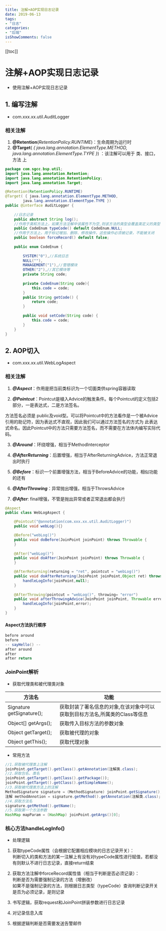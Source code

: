 ```yaml
---
title: 注解+AOP实现日志记录
date: 2019-06-13
tags:
- "日志"
categories:
- "后端"
isShowComments: false
---
```


<Boxx/>

[[toc]]

# 注解+AOP实现日志记录

- 使用注解+AOP实现日志记录

## 1. 编写注解

- com.xxx.xx.util.AuditLogger

### 相关注解

1. **@Retention**(*RetentionPolicy.RUNTIME*)：生命周期为运行时
2. **@Target**( *{ java.lang.annotation.ElementType.METHOD,  
           java.lang.annotation.ElementType.TYPE }*) ：该注解可以用于  类、接口，方法   上

```java
package com.sgcc.bsp.util;
import java.lang.annotation.Retention;
import java.lang.annotation.RetentionPolicy;
import java.lang.annotation.Target;

@Retention(RetentionPolicy.RUNTIME)
@Target( { java.lang.annotation.ElementType.METHOD,  
        java.lang.annotation.ElementType.TYPE })  
public @interface AuditLogger {  
    
    //日志记录
    public abstract String log();  
    //作用于类和方法上，如果方法注解中该属性不为空,则该方法的类型会覆盖类定义的类型
    public CodeEnum typeCode() default CodeEnum.NULL;
    //作用于方法上，用于标记增加、删除、修改操作，这些操作必须被记录，不能被关闭
    public boolean forceRecord() default false;
    
    public enum CodeEnum {
    	
    	SYSTEM("0"),//系统日志
    	NULL(""),
    	MANAGEMENT("1"),//管理模块
    	OTHER("2"),//其它模块等
    	private String code;
    	
    	private CodeEnum(String code){
    		this.code = code;
    	}
    	public String getCode() {
    		return code;
    	}
    	
    	public void setCode(String code) {
    		this.code = code;
    	}
    }
} 
```

## 2. AOP切入

- com.xxx.xx.util.WebLogAspect

### 相关注解

1. ***@Aspect***：作用是把当前类标识为一个切面类供spring容器读取

2. ***@Pointcut***：Pointcut是植入Advice的触发条件。每个Pointcut的定义包括2部分，一是表达式，二是方法签名。

  方法签名必须是 public及void型。可以将Pointcut中的方法看作是一个被Advice引用的助记符，因为表达式不直观，因此我们可以通过方法签名的方式为 此表达式命名。因此Pointcut中的方法只需要方法签名，而不需要在方法体内编写实际代码。

3. ***@Around***：环绕增强，相当于MethodInterceptor

4. ***@AfterReturning***：后置增强，相当于AfterReturningAdvice，方法正常退出时执行

5. ***@Before***：标识一个前置增强方法，相当于BeforeAdvice的功能，相似功能的还有

6. ***@AfterThrowing***：异常抛出增强，相当于ThrowsAdvice

7. ***@After***: final增强，不管是抛出异常或者正常退出都会执行

```java
@Aspect
public class WebLogAspect {

    @Pointcut("@annotation(com.xxx.xx.util.AuditLogger)")
    public void webLog(){}

    @Before("webLog()")
    public void doBefore(JoinPoint joinPoint) throws Throwable {
    }
    
    @After("webLog()")
    public void doAfter(JoinPoint joinPoint) throws Throwable {
    }

    @AfterReturning(returning = "ret", pointcut = "webLog()")
    public void doAfterReturning(JoinPoint joinPoint,Object ret) throws Throwable {
		handleLogInfo(joinPoint,null);
    }
    
    @AfterThrowing(pointcut = "webLog()", throwing= "error")
    public void afterThrowingAdvice(JoinPoint joinPoint, Throwable error) throws Exception{
		handleLogInfo(joinPoint,error);
    }
}
```

#### Aspect方法执行顺序

```java
before around
before
-- sayHello() --
after around
after
after return
```

### JoinPoint解析

- 获取代理类和被代理类对象

| 方法名                    | 功能                                                         |
| ------------------------- | ------------------------------------------------------------ |
| Signature getSignature(); | 获取封装了署名信息的对象,在该对象中可以获取到目标方法名,所属类的Class等信息 |
| Object[] getArgs();       | 获取传入目标方法的参数对象                                   |
| Object getTarget();       | 获取被代理的对象                                             |
| Object getThis();         | 获取代理对象                                                 |

- 常用方法

```java
//1.获取被代理类上注解
joinPoint.getTarget().getClass().getAnnotation(注解类.class);
//2.获取包名、类名
joinPoint.getTarget().getClass().getPackage());
joinPoint.getTarget().getClass().getSimpleName();
//3.获取被代理类方法上的注解
MethodSignature signature = (MethodSignature) joinPoint.getSignature();
注解 methodAnnotion = signature.getMethod().getAnnotation(注解类.class);
//4.获取方法名
signature.getMethod().getName();
//5.获取第一个方法参数
HashMap mapParam = (HashMap) joinPoint.getArgs()[0];
```



### 核心方法handleLogInfo()

- 处理逻辑

1. 获取typeCode属性（会根据它配置相应模块的日志记录开关）：<br/>判断切入的类和方法的某一注解上有没有对typeCode属性进行赋值，若都没有则默认不进行日志记录，直接return结束

2. 获取方法注解中forceRecord属性值（相当于判断是否必须记录）：<br/>判断是否为需要强制记录的方法（增删改）<br/>如果不是强制记录的方法，则根据日志类型（typeCode）查询判断记录开关是否为必须记录，是则记录

3. 书写逻辑，获取request和JoinPoint拼装参数进行日志记录

4. 对记录信息入库

5. 根据逻辑判断是否需要发送告警邮件

